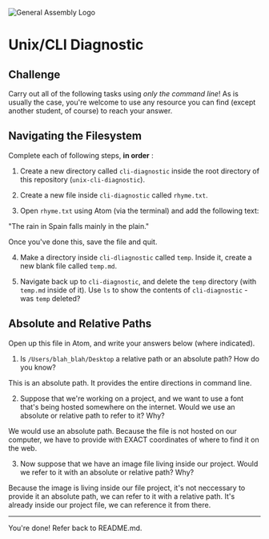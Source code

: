 ![General Assembly Logo](http://i.imgur.com/ke8USTq.png)

# Unix/CLI Diagnostic

## Challenge

Carry out all of the following tasks using _only the command line_! As is
usually the case, you're welcome to use any resource you can find (except
another student, of course) to reach your answer.

## Navigating the Filesystem

Complete each of following steps, **in order** :

1. Create a new directory called `cli-diagnostic` inside the root directory of
this repository (`unix-cli-diagnostic`).

2. Create a new file inside `cli-diagnostic` called `rhyme.txt`.

3. Open `rhyme.txt` using Atom (via the terminal) and add the following text:

 "The rain in Spain falls mainly in the plain."

 Once you've done this, save the file and quit.

4. Make a directory inside `cli-dliagnostic` called `temp`. Inside it, create a new blank file called `temp.md`.

5. Navigate back up to `cli-diagnostic`, and delete the `temp` directory (with `temp.md` inside of it).
Use `ls` to show the contents of `cli-diagnostic` - was `temp` deleted?

## Absolute and Relative Paths

Open up this file in Atom, and write your answers below (where indicated).

1. Is `/Users/blah_blah/Desktop` a relative path or an absolute path? How do you know?

 This is an absolute path.   It provides the entire directions in command line.

2. Suppose that we're working on a project, and we want to use a font that's being hosted somewhere on the internet. Would we use an absolute or relative path to refer to it? Why?

 <!-- Answer Starts Here -->

 We would use an absolute path.  Because the file is not hosted on our computer, we have to provide with EXACT coordinates of where to find it on the web.

 <!-- Answer Ends Here -->

3. Now suppose that we have an image file living inside our project. Would we refer to it with an absolute or relative path? Why?

 <!-- Answer Starts Here -->
Because the image is living inside our file project, it's not neccessary to provide it an absolute path, we can refer to it with a relative path.  It's already inside our project file, we can reference it from there.

 <!-- Answer Ends Here -->

<hr>

You're done! Refer back to README.md.
